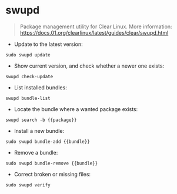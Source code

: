 # swupd

> Package management utility for Clear Linux.
> More information: <https://docs.01.org/clearlinux/latest/guides/clear/swupd.html>

- Update to the latest version:

`sudo swupd update`

- Show current version, and check whether a newer one exists:

`swupd check-update`

- List installed bundles:

`swupd bundle-list`

- Locate the bundle where a wanted package exists:

`swupd search -b {{package}}`

- Install a new bundle:

`sudo swupd bundle-add {{bundle}}`

- Remove a bundle:

`sudo swupd bundle-remove {{bundle}}`

- Correct broken or missing files:

`sudo swupd verify`
